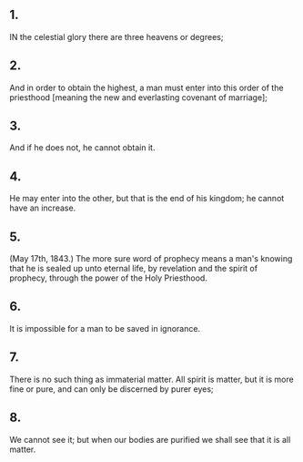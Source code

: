 ## 1.
IN the celestial glory there are three heavens or degrees;
## 2.
And in order to obtain the highest, a man must enter into this order of the priesthood [meaning the new and everlasting covenant of marriage];
## 3.
And if he does not, he cannot obtain it.
## 4.
He may enter into the other, but that is the end of his kingdom; he cannot have an increase.
## 5.
(May 17th, 1843.) The more sure word of prophecy means a man's knowing that he is sealed up unto eternal life, by revelation and the spirit of prophecy, through the power of the Holy Priesthood.
## 6.
It is impossible for a man to be saved in ignorance.
## 7.
There is no such thing as immaterial matter. All spirit is matter, but it is more fine or pure, and can only be discerned by purer eyes;
## 8.
We cannot see it; but when our bodies are purified we shall see that it is all matter.
